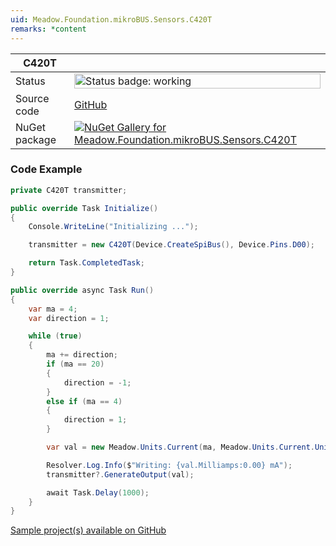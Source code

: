 ```yaml
---
uid: Meadow.Foundation.mikroBUS.Sensors.C420T
remarks: *content
---
```


| C420T | |
|--------|--------|
| Status | <img src="https://img.shields.io/badge/Working-brightgreen" style="width: auto; height: -webkit-fill-available;" alt="Status badge: working" /> |
| Source code | [GitHub](https://github.com/WildernessLabs/Meadow.Foundation.MikroBus/tree/main/Source/C420T) |
| NuGet package | <a href="https://www.nuget.org/packages/Meadow.Foundation.mikroBUS.Sensors.C420T/" target="_blank"><img src="https://img.shields.io/nuget/v/Meadow.Foundation.mikroBUS.Sensors.C420T.svg?label=Meadow.Foundation.mikroBUS.Sensors.C420T" alt="NuGet Gallery for Meadow.Foundation.mikroBUS.Sensors.C420T" /></a> |
### Code Example

```csharp
private C420T transmitter;

public override Task Initialize()
{
    Console.WriteLine("Initializing ...");

    transmitter = new C420T(Device.CreateSpiBus(), Device.Pins.D00);

    return Task.CompletedTask;
}

public override async Task Run()
{
    var ma = 4;
    var direction = 1;

    while (true)
    {
        ma += direction;
        if (ma == 20)
        {
            direction = -1;
        }
        else if (ma == 4)
        {
            direction = 1;
        }

        var val = new Meadow.Units.Current(ma, Meadow.Units.Current.UnitType.Milliamps);

        Resolver.Log.Info($"Writing: {val.Milliamps:0.00} mA");
        transmitter?.GenerateOutput(val);

        await Task.Delay(1000);
    }
}

```

[Sample project(s) available on GitHub](https://github.com/WildernessLabs/Meadow.Foundation.MikroBus/tree/main/Source/C420T/Sample/C420T_Sample)


